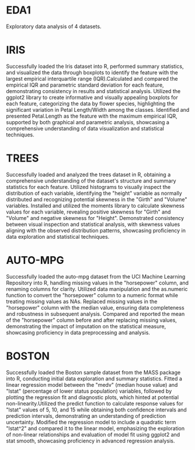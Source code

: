 # EDA1

Exploratory data analysis  of 4 datasets.

# IRIS
Successfully loaded the Iris dataset into R, performed summary statistics, and visualized the data through boxplots to identify the feature with the largest empirical interquartile range (IQR).Calculated and compared the empirical IQR and parametric standard deviation for each feature, demonstrating consistency in results and statistical analysis.
Utilized the ggplot2 library to create informative and visually appealing boxplots for each feature, categorizing the data by flower species, highlighting the significant variation in Petal Length/Width among the classes. Identified and presented Petal.Length as the feature with the maximum empirical IQR, supported by both graphical and parametric analysis, showcasing a comprehensive understanding of data visualization and statistical techniques.

# TREES
Successfully loaded and analyzed the trees dataset in R, obtaining a comprehensive understanding of the dataset's structure and summary statistics for each feature. Utilized histograms to visually inspect the distribution of each variable, identifying the "height" variable as normally distributed and recognizing potential skewness in the "Girth" and "Volume" variables. Installed and utilized the moments library to calculate skewness values for each variable, revealing positive skewness for "Girth" and "Volume" and negative skewness for "Height". Demonstrated consistency between visual inspection and statistical analysis, with skewness values aligning with the observed distribution patterns, showcasing proficiency in data exploration and statistical techniques.

# AUTO-MPG

Successfully loaded the auto-mpg dataset from the UCI Machine Learning Repository into R, handling missing values in the "horsepower" column, and renaming columns for clarity. Utilized data manipulation and the as.numeric function to convert the "horsepower" column to a numeric format while treating missing values as NAs. Replaced missing values in the "horsepower" column with the median value, ensuring data completeness and robustness in subsequent analysis. Compared and reported the mean of the "horsepower" column before and after replacing missing values, demonstrating the impact of imputation on the statistical measure, showcasing proficiency in data preprocessing and analysis.

# BOSTON
Successfully loaded the Boston sample dataset from the MASS package into R, conducting initial data exploration and summary statistics. Fitted a linear regression model between the "medv" (median house value) and "lstat" (percentage of lower status population) variables, followed by plotting the regression fit and diagnostic plots, which hinted at potential non-linearity.Utilized the predict function to calculate response values for "lstat" values of 5, 10, and 15 while obtaining both confidence intervals and prediction intervals, demonstrating an understanding of prediction uncertainty. Modified the regression model to include a quadratic term "lstat^2" and compared it to the linear model, emphasizing the exploration of non-linear relationships and evaluation of model fit using ggplot2 and stat smooth, showcasing proficiency in advanced regression analysis.


